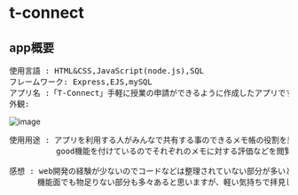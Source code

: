 # t-connect
## app概要
<pre>
使用言語 : HTML&CSS,JavaScript(node.js),SQL
フレームワーク: Express,EJS,mySQL
アプリ名 :「T-Connect」手軽に授業の申請ができるように作成したアプリです。
外観: 
</pre>
![image](https://user-images.githubusercontent.com/75178567/106334478-19c41d00-62ce-11eb-82bd-552fe32b7937.png)
<pre>
使用用途 : アプリを利用する人がみんなで共有する事のできるメモ帳の役割を果たします。
          good機能を付けているのでそれぞれのメモに対する評価などを閲覧することができます。

感想 : web開発の経験が少ないのでコードなどは整理されていない部分が多いと思います。
      機能面でも物足りない部分も多々あると思いますが、軽い気持ちで拝見してもらえるとありがたいです。
</pre>
